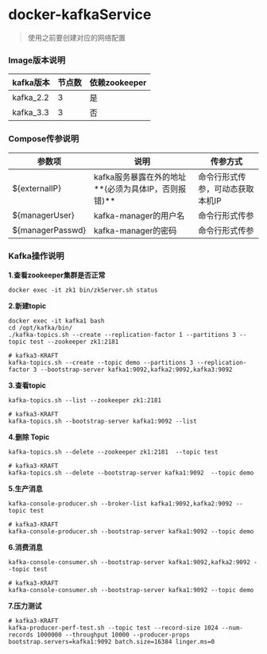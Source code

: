 # docker-kafkaService

> 使用之前要创建对应的网络配置



### Image版本说明

| kafka版本 | 节点数 | 依赖zookeeper |
| :-------- | :----- | :------------ |
| kafka_2.2 | 3      | 是            |
| kafka_3.3 | 3      | 否            |



### Compose传参说明

| 参数项            | 说明                                                | 传参方式                         |
| ----------------- | --------------------------------------------------- | -------------------------------- |
| \${externalIP}    | kafka服务暴露在外的地址**(必须为具体IP，否则报错)** | 命令行形式传参，可动态获取本机IP |
| \${managerUser}   | kafka-manager的用户名                               | 命令行形式传参                   |
| \${managerPasswd} | kafka-manager的密码                                 | 命令行形式传参                   |



### Kafka操作说明

**1.查看zookeeper集群是否正常**

```shell
docker exec -it zk1 bin/zkServer.sh status
```

**2.新建topic**

```shell
docker exec -it kafka1 bash
cd /opt/kafka/bin/
./kafka-topics.sh --create --replication-factor 1 --partitions 3 --topic test --zookeeper zk1:2181 

# kafka3-KRAFT
kafka-topics.sh --create --topic demo --partitions 3 --replication-factor 3 --bootstrap-server kafka1:9092,kafka2:9092,kafka3:9092
```

**3.查看topic**

```shell
kafka-topics.sh --list --zookeeper zk1:2181

# kafka3-KRAFT
kafka-topics.sh --bootstrap-server kafka1:9092 --list
```

**4.删除 Topic**

```shell
kafka-topics.sh --delete --zookeeper zk1:2181  --topic test

# kafka3-KRAFT
kafka-topics.sh --delete --bootstrap-server kafka1:9092  --topic demo
```

**5.生产消息**

```shell
kafka-console-producer.sh --broker-list kafka1:9092,kafka2:9092 --topic test

# kafka3-KRAFT
kafka-console-producer.sh --bootstrap-server kafka1:9092 --topic demo
```

**6.消费消息**

```shell
kafka-console-consumer.sh --bootstrap-server kafka1:9092,kafka2:9092 --topic test

# kafka3-KRAFT
kafka-console-consumer.sh --bootstrap-server kafka1:9092 --topic demo
```

**7.压力测试**

```shell
# kafka3-KRAFT
kafka-producer-perf-test.sh --topic test --record-size 1024 --num-records 1000000 --throughput 10000 --producer-props bootstrap.servers=kafka1:9092 batch.size=16384 linger.ms=0
```













